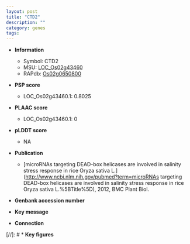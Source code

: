 ```yaml
---
layout: post
title: "CTD2"
description: ""
category: genes
tags: 
---
```


* **Information**  
    + Symbol: CTD2  
    + MSU: [LOC_Os02g43460](http://rice.plantbiology.msu.edu/cgi-bin/ORF_infopage.cgi?orf=LOC_Os02g43460)  
    + RAPdb: [Os02g0650800](http://rapdb.dna.affrc.go.jp/viewer/gbrowse_details/irgsp1?name=Os02g0650800)  

* **PSP score**  
    + LOC_Os02g43460.1: 0.8025 

* **PLAAC score**  
    + LOC_Os02g43460.1: 0 

* **pLDDT score**
    + NA


* **Publication**  
    + [microRNAs targeting DEAD-box helicases are involved in salinity stress response in rice Oryza sativa L.](http://www.ncbi.nlm.nih.gov/pubmed?term=microRNAs targeting DEAD-box helicases are involved in salinity stress response in rice Oryza sativa L.%5BTitle%5D), 2012, BMC Plant Biol.

* **Genbank accession number**  

* **Key message**  

* **Connection**  

[//]: # * **Key figures**  



